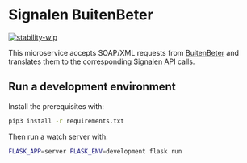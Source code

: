 # Signalen BuitenBeter

[![stability-wip](https://img.shields.io/badge/stability-wip-lightgrey.svg)](https://github.com/mkenney/software-guides/blob/master/STABILITY-BADGES.md#work-in-progress)

This microservice accepts SOAP/XML requests from [BuitenBeter](https://www.buitenbeter.nl/) and translates them to the corresponding [Signalen](https://signalen.org/) API calls.

## Run a development environment

Install the prerequisites with:

```bash
pip3 install -r requirements.txt
```

Then run a watch server with:

```bash
FLASK_APP=server FLASK_ENV=development flask run
```
